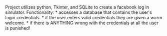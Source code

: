 Project utilizes python, Tkinter, and SQLite to create a facebook log in simulator. Functionality:
    * accesses a database that contains the user's login credentials.
    * if the user enters valid credentials they are given a warm welcome.
    * if there is ANYTHING wrong with the credentials at all the user is punished!